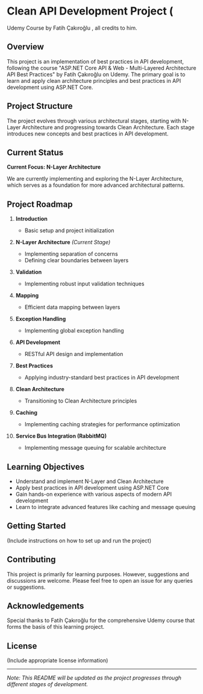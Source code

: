 ﻿# Clean API Development Project (

Udemy Course by Fatih Çakıroğlu , all credits to him.

## Overview
This project is an implementation of best practices in API development, following the course "ASP.NET Core API & Web - Multi-Layered Architecture API Best Practices" by Fatih Çakıroğlu on Udemy. The primary goal is to learn and apply clean architecture principles and best practices in API development using ASP.NET Core.

## Project Structure
The project evolves through various architectural stages, starting with N-Layer Architecture and progressing towards Clean Architecture. Each stage introduces new concepts and best practices in API development.

## Current Status
**Current Focus: N-Layer Architecture**

We are currently implementing and exploring the N-Layer Architecture, which serves as a foundation for more advanced architectural patterns.

## Project Roadmap

1. **Introduction**
   - Basic setup and project initialization

2. **N-Layer Architecture** *(Current Stage)*
   - Implementing separation of concerns
   - Defining clear boundaries between layers

3. **Validation**
   - Implementing robust input validation techniques

4. **Mapping**
   - Efficient data mapping between layers

5. **Exception Handling**
   - Implementing global exception handling

6. **API Development**
   - RESTful API design and implementation

7. **Best Practices**
   - Applying industry-standard best practices in API development

8. **Clean Architecture**
   - Transitioning to Clean Architecture principles

9. **Caching**
   - Implementing caching strategies for performance optimization

10. **Service Bus Integration (RabbitMQ)**
    - Implementing message queuing for scalable architecture

## Learning Objectives
- Understand and implement N-Layer and Clean Architecture
- Apply best practices in API development using ASP.NET Core
- Gain hands-on experience with various aspects of modern API development
- Learn to integrate advanced features like caching and message queuing

## Getting Started
(Include instructions on how to set up and run the project)

## Contributing
This project is primarily for learning purposes. However, suggestions and discussions are welcome. Please feel free to open an issue for any queries or suggestions.

## Acknowledgements
Special thanks to Fatih Çakıroğlu for the comprehensive Udemy course that forms the basis of this learning project.

## License
(Include appropriate license information)

---

*Note: This README will be updated as the project progresses through different stages of development.*
